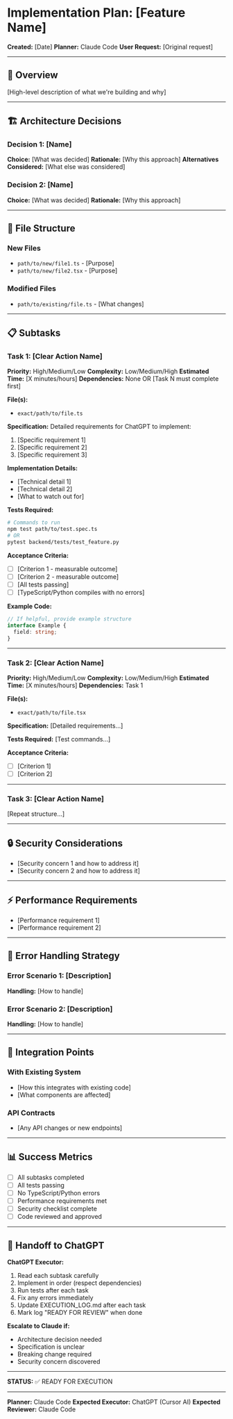 # Implementation Plan: [Feature Name]

**Created:** [Date]
**Planner:** Claude Code
**User Request:** [Original request]

---

## 🎯 Overview

[High-level description of what we're building and why]

---

## 🏗️ Architecture Decisions

### Decision 1: [Name]
**Choice:** [What was decided]
**Rationale:** [Why this approach]
**Alternatives Considered:** [What else was considered]

### Decision 2: [Name]
**Choice:** [What was decided]
**Rationale:** [Why this approach]

---

## 📁 File Structure

### New Files
- `path/to/new/file1.ts` - [Purpose]
- `path/to/new/file2.tsx` - [Purpose]

### Modified Files
- `path/to/existing/file.ts` - [What changes]

---

## 📋 Subtasks

### Task 1: [Clear Action Name]

**Priority:** High/Medium/Low
**Complexity:** Low/Medium/High
**Estimated Time:** [X minutes/hours]
**Dependencies:** None OR [Task N must complete first]

**File(s):**
- `exact/path/to/file.ts`

**Specification:**
Detailed requirements for ChatGPT to implement:
1. [Specific requirement 1]
2. [Specific requirement 2]
3. [Specific requirement 3]

**Implementation Details:**
- [Technical detail 1]
- [Technical detail 2]
- [What to watch out for]

**Tests Required:**
```bash
# Commands to run
npm test path/to/test.spec.ts
# OR
pytest backend/tests/test_feature.py
```

**Acceptance Criteria:**
- [ ] [Criterion 1 - measurable outcome]
- [ ] [Criterion 2 - measurable outcome]
- [ ] [All tests passing]
- [ ] [TypeScript/Python compiles with no errors]

**Example Code:**
```typescript
// If helpful, provide example structure
interface Example {
  field: string;
}
```

---

### Task 2: [Clear Action Name]

**Priority:** High/Medium/Low
**Complexity:** Low/Medium/High
**Estimated Time:** [X minutes/hours]
**Dependencies:** Task 1

**File(s):**
- `exact/path/to/file.tsx`

**Specification:**
[Detailed requirements...]

**Tests Required:**
[Test commands...]

**Acceptance Criteria:**
- [ ] [Criterion 1]
- [ ] [Criterion 2]

---

### Task 3: [Clear Action Name]

[Repeat structure...]

---

## 🔒 Security Considerations

- [Security concern 1 and how to address it]
- [Security concern 2 and how to address it]

---

## ⚡ Performance Requirements

- [Performance requirement 1]
- [Performance requirement 2]

---

## 🚨 Error Handling Strategy

### Error Scenario 1: [Description]
**Handling:** [How to handle]

### Error Scenario 2: [Description]
**Handling:** [How to handle]

---

## 🔄 Integration Points

### With Existing System
- [How this integrates with existing code]
- [What components are affected]

### API Contracts
- [Any API changes or new endpoints]

---

## 📊 Success Metrics

- [ ] All subtasks completed
- [ ] All tests passing
- [ ] No TypeScript/Python errors
- [ ] Performance requirements met
- [ ] Security checklist complete
- [ ] Code reviewed and approved

---

## 🎯 Handoff to ChatGPT

**ChatGPT Executor:**
1. Read each subtask carefully
2. Implement in order (respect dependencies)
3. Run tests after each task
4. Fix any errors immediately
5. Update EXECUTION_LOG.md after each task
6. Mark log "READY FOR REVIEW" when done

**Escalate to Claude if:**
- Architecture decision needed
- Specification is unclear
- Breaking change required
- Security concern discovered

---

**STATUS:** ✅ READY FOR EXECUTION

---

**Planner:** Claude Code
**Expected Executor:** ChatGPT (Cursor AI)
**Expected Reviewer:** Claude Code

